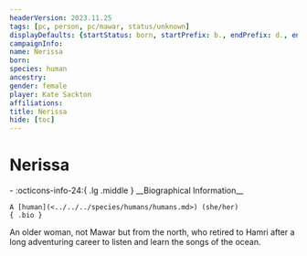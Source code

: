 ```yaml
---
headerVersion: 2023.11.25
tags: [pc, person, pc/mawar, status/unknown]
displayDefaults: {startStatus: born, startPrefix: b., endPrefix: d., endStatus: died}
campaignInfo:
name: Nerissa
born:
species: human
ancestry:
gender: female
player: Kate Sackton
affiliations:
title: Nerissa
hide: [toc]
---
```


# Nerissa
<div class="grid cards ext-narrow-margin ext-one-column" markdown>
- :octicons-info-24:{ .lg .middle } __Biographical Information__

    A [human](<../../../species/humans/humans.md>) (she/her)  
    { .bio }

</div>


An older woman, not Mawar but from the north, who retired to Hamri after a long adventuring career to listen and learn the songs of the ocean.